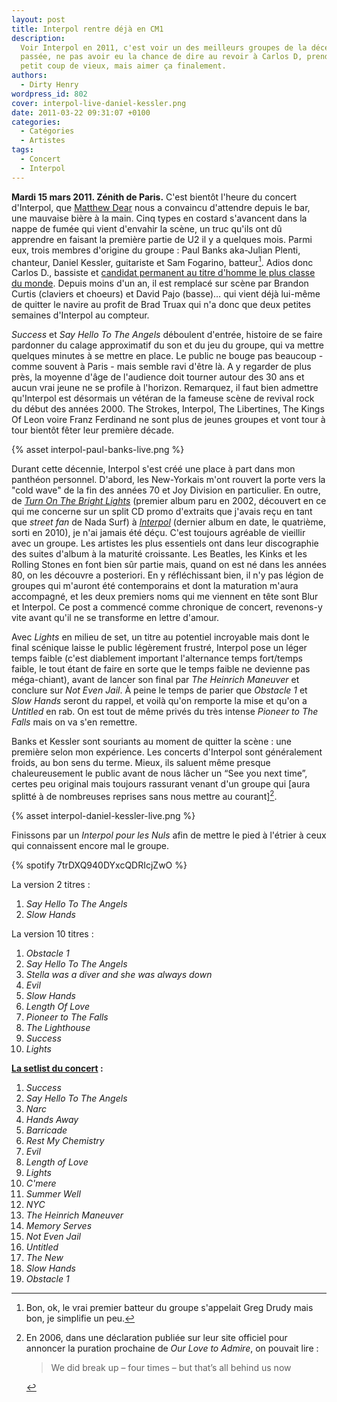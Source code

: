 ```yaml
---
layout: post
title: Interpol rentre déjà en CM1
description:
  Voir Interpol en 2011, c'est voir un des meilleurs groupes de la décennie
  passée, ne pas avoir eu la chance de dire au revoir à Carlos D, prendre un
  petit coup de vieux, mais aimer ça finalement.
authors:
  - Dirty Henry
wordpress_id: 802
cover: interpol-live-daniel-kessler.png
date: 2011-03-22 09:31:07 +0100
categories:
  - Catégories
  - Artistes
tags:
  - Concert
  - Interpol
---
```


**Mardi 15 mars 2011. Zénith de Paris.** C'est bientôt l'heure du concert
d'Interpol, que [Matthew Dear][2] nous a convaincu d'attendre depuis le bar, une
mauvaise bière à la main. Cinq types en costard s'avancent dans la nappe de
fumée qui vient d'envahir la scène, un truc qu'ils ont dû apprendre en faisant
la première partie de U2 il y a quelques mois. Parmi eux, trois membres
d'origine du groupe : Paul Banks aka-Julian Plenti, chanteur, Daniel Kessler,
guitariste et Sam Fogarino, batteur[^1]. Adios donc Carlos D., bassiste et
[candidat permanent au titre d'homme le plus classe du monde][1]. Depuis moins
d'un an, il est remplacé sur scène par Brandon Curtis (claviers et choeurs) et
David Pajo (basse)… qui vient déjà lui-même de quitter le navire au profit de
Brad Truax qui n'a donc que deux petites semaines d'Interpol au compteur.

_Success_ et _Say Hello To The Angels_ déboulent d'entrée, histoire de se faire
pardonner du calage approximatif du son et du jeu du groupe, qui va mettre
quelques minutes à se mettre en place. Le public ne bouge pas beaucoup - comme
souvent à Paris - mais semble ravi d'être là. A y regarder de plus près, la
moyenne d'âge de l'audience doit tourner autour des 30 ans et aucun vrai jeune
ne se profile à l'horizon. Remarquez, il faut bien admettre qu'Interpol est
désormais un vétéran de la fameuse scène de revival rock du début des
années 2000. The Strokes, Interpol, The Libertines, The Kings Of Leon voire
Franz Ferdinand ne sont plus de jeunes groupes et vont tour à tour bientôt fêter
leur première décade.

{% asset interpol-paul-banks-live.png %}

Durant cette décennie, Interpol s'est créé une place à part dans mon panthéon
personnel. D'abord, les New-Yorkais m'ont rouvert la porte vers la "cold wave"
de la fin des années 70 et Joy Division en particulier. En outre, de [_Turn On
The Bright Lights_][3] (premier album paru en 2002, découvert en ce qui me
concerne sur un split CD promo d'extraits que j'avais reçu en tant que _street
fan_ de Nada Surf) à [_Interpol_][4] (dernier album en date, le quatrième, sorti
en 2010), je n'ai jamais été déçu. C'est toujours agréable de vieillir avec un
groupe. Les artistes les plus essentiels ont dans leur discographie des suites
d'album à la maturité croissante. Les Beatles, les Kinks et les Rolling Stones
en font bien sûr partie mais, quand on est né dans les années 80, on les
découvre a posteriori. En y réfléchissant bien, il n'y pas légion de groupes qui
m'auront été contemporains et dont la maturation m'aura accompagné, et les deux
premiers noms qui me viennent en tête sont Blur et Interpol. Ce post a commencé
comme chronique de concert, revenons-y vite avant qu'il ne se transforme en
lettre d'amour.

Avec _Lights_ en milieu de set, un titre au potentiel incroyable mais dont le
final scénique laisse le public légèrement frustré, Interpol pose un léger temps
faible (c'est diablement important l'alternance temps fort/temps faible, le tout
étant de faire en sorte que le temps faible ne devienne pas méga-chiant), avant
de lancer son final par _The Heinrich Maneuver_ et conclure sur _Not Even Jail_.
À peine le temps de parier que _Obstacle 1_ et _Slow Hands_ seront du rappel, et
voilà qu'on remporte la mise et qu'on a _Untitled_ en rab. On est tout de même
privés du très intense _Pioneer to The Falls_ mais on va s'en remettre.

Banks et Kessler sont souriants au moment de quitter la scène : une première
selon mon expérience. Les concerts d'Interpol sont généralement froids, au bon
sens du terme. Mieux, ils saluent même presque chaleureusement le public avant
de nous lâcher un “See you next time”, certes peu original mais toujours
rassurant venant d'un groupe qui [aura splitté à de nombreuses reprises sans
nous mettre au courant][^2].

{% asset interpol-daniel-kessler-live.png %}

Finissons par un _Interpol pour les Nuls_ afin de mettre le pied à l'étrier à
ceux qui connaissent encore mal le groupe.

{% spotify 7trDXQ940DYxcQDRIcjZwO %}

La version 2 titres :

1. _Say Hello To The Angels_
1. _Slow Hands_

La version 10 titres :

1. _Obstacle 1_
1. _Say Hello To The Angels_
1. _Stella was a diver and she was always down_
1. _Evil_
1. _Slow Hands_
1. _Length Of Love_
1. _Pioneer to The Falls_
1. _The Lighthouse_
1. _Success_
1. _Lights_

**[La setlist du concert][5] :**

1. _Success_
1. _Say Hello To The Angels_
1. _Narc_
1. _Hands Away_
1. _Barricade_
1. _Rest My Chemistry_
1. _Evil_
1. _Length of Love_
1. _Lights_
1. _C'mere_
1. _Summer Well_
1. _NYC_
1. _The Heinrich Maneuver_
1. _Memory Serves_
1. _Not Even Jail_
1. _Untitled_
1. _The New_
1. _Slow Hands_
1. _Obstacle 1_

[^1]:
    Bon, ok, le vrai premier batteur du groupe s'appelait Greg Drudy mais bon,
    je simplifie un peu.

[^2]:
    En 2006, dans une déclaration publiée sur leur site officiel pour annoncer
    la puration prochaine de _Our Love to Admire_, on pouvait lire :

    > We did break up – four times – but that’s all behind us now

[1]: https://www.google.fr/images?q=carlos+d+interpol
[2]: https://fr.wikipedia.org/wiki/Matthew_Dear
[3]: https://album.link/fr/i/1534958435
[4]: https://album.link/fr/i/1119248442
[5]:
  https://www.setlist.fm/setlist/interpol/2011/le-zenith-paris-france-5bd27718.html
